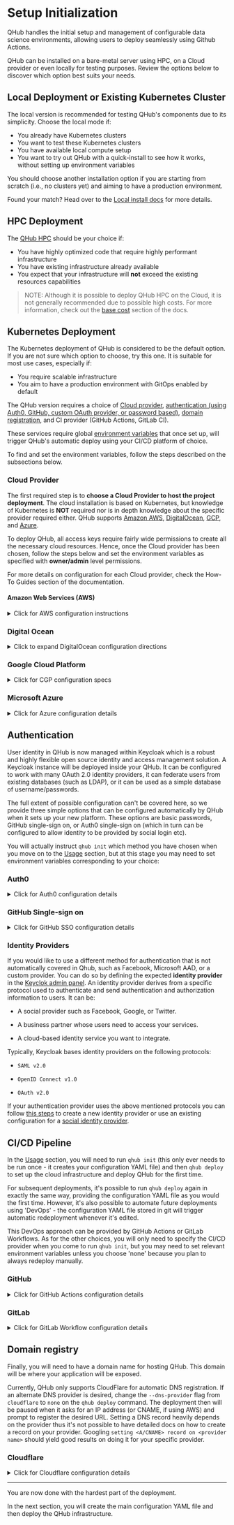 # Setup Initialization

QHub handles the initial setup and management of configurable data science environments, allowing users to deploy seamlessly using Github Actions.

QHub can be installed on a bare-metal server using HPC, on a Cloud provider or even locally for testing purposes. Review the options below to discover which option best suits your
needs.

## Local Deployment or Existing Kubernetes Cluster

The local version is recommended for testing QHub's components due to its simplicity. Choose the local mode if:

- You already have Kubernetes clusters
- You want to test these Kubernetes clusters
- You have available local compute setup
- You want to try out QHub with a quick-install to see how it works, without setting up environment variables

You should choose another installation option if you are starting from scratch (i.e., no clusters yet) and aiming to have a production environment.

Found your match? Head over to the [Local install docs](../dev_guide/testing.md#local-testing) for more details.

## HPC Deployment

The [QHub HPC](https://hpc.qhub.dev/en/latest/) should be your choice if:

- You have highly optimized code that require highly performant infrastructure
- You have existing infrastructure already available
- You expect that your infrastructure will **not** exceed the existing resources capabilities

> NOTE: Although it is possible to deploy QHub HPC on the Cloud, it is not generally recommended due to possible high costs. For more information, check out the
> [base cost](../admin_guide/cost.md) section of the docs.

## Kubernetes Deployment

The Kubernetes deployment of QHub is considered to be the default option. If you are not sure which option to choose, try this one. It is suitable for most use cases, especially
if:

- You require scalable infrastructure
- You aim to have a production environment with GitOps enabled by default

The QHub version requires a choice of [Cloud provider](#cloud-provider), [authentication (using Auth0, GitHub, custom OAuth provider, or password based)](#authentication),
[domain registration](#domain-registry), and CI provider (GitHub Actions, GitLab CI).

These services require global [environment variables](https://linuxize.com/post/how-to-set-and-list-environment-variables-in-linux/) that once set up, will trigger QHub's automatic
deploy using your CI/CD platform of choice.

To find and set the environment variables, follow the steps described on the subsections below.

### Cloud Provider

The first required step is to **choose a Cloud Provider to host the project deployment**. The cloud installation is based on Kubernetes, but knowledge of Kubernetes is **NOT**
required nor is in depth knowledge about the specific provider required either. QHub supports [Amazon AWS](#amazon-web-services-aws), [DigitalOcean](#digital-ocean),
[GCP](#google-cloud-platform), and [Azure](#microsoft-azure).

To deploy QHub, all access keys require fairly wide permissions to create all the necessary cloud resources. Hence, once the Cloud provider has been chosen, follow the steps below
and set the environment variables as specified with **owner/admin** level permissions.

For more details on configuration for each Cloud provider, check the How-To Guides section of the documentation.

#### Amazon Web Services (AWS)

<details><summary>Click for AWS configuration instructions </summary>

Please see these instructions for [creating an IAM role](https://docs.aws.amazon.com/IAM/latest/UserGuide/id_roles_create.html) with administrator permissions. Upon generation, the
IAM role will provide a public **access key ID** and a **secret key** which will need to be added to the environment variables.

To define the environment variables paste the commands below with your respective keys.

```shell
export AWS_ACCESS_KEY_ID="HAKUNAMATATA"
export AWS_SECRET_ACCESS_KEY="iNtheJUng1etheMightyJUNgleTHEl10N51eEpsT0n1ghy;"
```

</details>

### Digital Ocean

<details><summary>Click to expand DigitalOcean configuration directions </summary>

Please see these instructions for [creating a Digital Ocean token](https://www.digitalocean.com/docs/apis-clis/api/create-personal-access-token/). In addition to a `token`, a
`spaces key` (similar to AWS S3) credentials are also required. Follow the instructions on the
[official docs](https://www.digitalocean.com/community/tutorials/how-to-create-a-digitalocean-space-and-api-key) for more information.

> Note: DigitalOcean's permissions model isn't as fine-grained as the other supported Cloud providers.

Set the required environment variables as specified below:

```shell
export DIGITALOCEAN_TOKEN=""          # API token required to generate resources
export SPACES_ACCESS_KEY_ID=""        # public access key for access spaces
export SPACES_SECRET_ACCESS_KEY=""    # the private key for access spaces
export AWS_ACCESS_KEY_ID=""           # set this variable with the same value as `SPACES_ACCESS_KEY_ID`
export AWS_SECRET_ACCESS_KEY=""       # set this variable identical to `SPACES_SECRET_ACCESS_KEY`
```

</details>

### Google Cloud Platform

<details><summary>Click for CGP configuration specs </summary>

Follow [these detailed instructions](https://cloud.google.com/iam/docs/creating-managing-service-accounts) to create a Google Service Account with **owner level** permissions.
Then, follow the steps described on the official [GCP docs](https://cloud.google.com/iam/docs/creating-managing-service-account-keys#iam-service-account-keys-create-console) to
create and download a JSON credentials file. Store this credentials file in a well known location and make sure to set yourself exclusive permissions.

You can change the file permissions by running the command `chmod 600 <filename>` on your terminal.

In this case the environment variables will be such as follows:

```shell
export GOOGLE_CREDENTIALS="path/to/JSON/file/with/credentials"
export PROJECT_ID="projectIDName"
```

> NOTE: the [`PROJECT_ID` variable](https://cloud.google.com/resource-manager/docs/creating-managing-projects) can be found at the Google Console homepage, under `Project info`.

</details>

### Microsoft Azure

<details><summary>Click for Azure configuration details </summary>

Follow
[these instructions](https://registry.terraform.io/providers/hashicorp/azurerm/latest/docs/guides/service_principal_client_secret#creating-a-service-principal-in-the-azure-portal)
to create a Service Principal in the Azure Portal. After completing the steps described on the link, set the following environment variables such as below:

```shell
export ARM_CLIENT_ID=""           # application (client) ID
export ARM_CLIENT_SECRET=""       # client's secret
export ARM_SUBSCRIPTION_ID=""     # value available at the `Subscription` section under the `Overview` tab
export ARM_TENANT_ID=""           # field available under `Azure Active Directories` > `Properties` > `Tenant ID`
```

> NOTE 1: Having trouble finding your Subscription ID?
> [Azure's official docs](https://docs.microsoft.com/en-us/azure/media-services/latest/how-to-set-azure-subscription?tabs=portal) might help.

> NOTE 2: [Tenant ID](https://docs.microsoft.com/en-us/azure/active-directory/fundamentals/active-directory-how-to-find-tenant) values can be also found using PowerShell and CLI.

</details>

## Authentication

User identity in QHub is now managed within Keycloak which is a robust and highly flexible open source identity and access management solution. A Keycloak instance will be deployed
inside your QHub. It can be configured to work with many OAuth 2.0 identity providers, it can federate users from existing databases (such as LDAP), or it can be used as a simple
database of username/passwords.

The full extent of possible configuration can't be covered here, so we provide three simple options that can be configured automatically by QHub when it sets up your new platform.
These options are basic passwords, GitHub single-sign on, or Auth0 single-sign on (which in turn can be configured to allow identity to be provided by social login etc).

You will actually instruct `qhub init` which method you have chosen when you move on to the [Usage](usage.md) section, but at this stage you may need to set environment variables
corresponding to your choice:

### Auth0

<details><summary>Click for Auth0 configuration details </summary>

Auth0 is a great choice to enable flexible authentication via multiple providers. To create the necessary access tokens you will need to have an [Auth0](https://auth0.com/) account
and be logged in. [Directions for creating an Auth0 application](https://auth0.com/docs/applications/set-up-an-application/register-machine-to-machine-applications).

- Click on the `Applications` button on the left
- Select `Create Application` > `Machine to Machine Applications` > `Auth0 Management API` from the dropdown menu
- Next, click `All` next to `Select all` and click `Authorize`
- Set the variable `AUTH0_CLIENT_ID` equal to the `Client ID` string, and do the same for the `Client secret` by running the command below.

With the application created set the following environment variables:

- `AUTH0_CLIENT_ID`: client ID of Auth0 machine-to-machine application found at top of the newly created application page
- `AUTH0_CLIENT_SECRET`: secret ID of Auth0 machine-to-machine application found in the `Settings` tab of the newly created application
- `AUTH0_DOMAIN`: The `Tenant Name` which can be found in the general account settings on the left hand side of the page appended with `.auth0.com`, for example:

```bash
export AUTH_DOMAIN="qhub-test.auth0.com" # in case the Tenant Name was called 'qhub-test'
```

</details>

### GitHub Single-sign on

<details><summary>Click for GitHub SSO configuration details </summary>

To use GitHub as a single-sign on provider, you will need to create a new OAuth 2.0 app.

No environment variables are needed for this - you will be given the relevant information and prompted for various inputs during the next stage, when you run
[`qhub init`](./usage.md) if you provide the flag `--auth-provider github`. This will be covered when you reach that point in this documentation.

</details>

### Identity Providers

If you would like to use a different method for authentication that is not automatically covered in Qhub, such as Facebook, Microsoft AAD, or a custom provider. You can do so by
defining the expected **identity provider** in the [Keyclok admin panel](https://docs.qhub.dev/en/latest/source/installation/login.html#login). An identity provider derives from a
specific protocol used to authenticate and send authentication and authorization information to users. It can be:

- A social provider such as Facebook, Google, or Twitter.

- A business partner whose users need to access your services.

- A cloud-based identity service you want to integrate.

Typically, Keycloak bases identity providers on the following protocols:

- `SAML v2.0`

- `OpenID Connect v1.0`

- `OAuth v2.0`

If your authentication provider uses the above mentioned protocols you can follow [this steps](https://www.keycloak.org/docs/latest/server_admin/#default_identity_provider) to
create a new identity provider or use an existing configuration for a [social identity provider](https://www.keycloak.org/docs/latest/server_admin/#social-identity-providers).

## CI/CD Pipeline

In the [Usage](usage.md) section, you will need to run `qhub init` (this only ever needs to be run once - it creates your configuration YAML file) and then `qhub deploy` to set up
the cloud infrastructure and deploy QHub for the first time.

For subsequent deployments, it's possible to run `qhub deploy` again in exactly the same way, providing the configuration YAML file as you would the first time. However, it's also
possible to automate future deployments using 'DevOps' - the configuration YAML file stored in git will trigger automatic redeployment whenever it's edited.

This DevOps approach can be provided by GitHub Actions or GitLab Workflows. As for the other choices, you will only need to specify the CI/CD provider when you come to run
`qhub init`, but you may need to set relevant environment variables unless you choose 'none' because you plan to always redeploy manually.

### GitHub

<details><summary>Click for GitHub Actions configuration details </summary>

QHub uses GitHub Actions to enable [Infrastructure as Code](https://en.wikipedia.org/wiki/Infrastructure_as_code) and trigger the CI/CD checks on the configuration file that
automatically generates the deployment modules for the infrastructure. To do that, it will be necessary to set the GitHub username and token as environment variables. First create
a github personal access token via [these instructions](https://docs.github.com/en/github/authenticating-to-github/creating-a-personal-access-token). The token needs permissions to
create a repo and create secrets on the repo. At the moment we don't have the permissions well scoped out so to be on the safe side enable all permissions.

- `GITHUB_USERNAME`: GitHub username
- `GITHUB_TOKEN`: GitHub-generated token

</details>

### GitLab

<details><summary>Click for GitLab Workflow configuration details </summary>

If you want to use GitLab CI to automatically deploy changes to your configuration, then no extra environment variables are needed for this.

All git repo and CI setup on GitLab will need to be done manually. At the next stage, when you run [`qhub init`](./usage.md) please provide the flag `--ci-provider gitlab-ci`.

After initial deploy, the documentation should tell you when to commit your configuration files into your GitLab repo. There should be your `qhub-config.yaml` file as well as a
generated file called `.gitlab-ci.yml`. You will need to manually set environment variables for your cloud provider as secrets in your GitLab CI for the repo.

</details>

## Domain registry

Finally, you will need to have a domain name for hosting QHub. This domain will be where your application will be exposed.

Currently, QHub only supports CloudFlare for automatic DNS registration. If an alternate DNS provider is desired, change the `--dns-provider` flag from `cloudflare` to `none` on
the `qhub deploy` command. The deployment then will be paused when it asks for an IP address (or CNAME, if using AWS) and prompt to register the desired URL. Setting a DNS record
heavily depends on the provider thus it's not possible to have detailed docs on how to create a record on your provider. Googling `setting <A/CNAME> record on <provider name>`
should yield good results on doing it for your specific provider.

### Cloudflare

<details><summary>Click for Cloudflare configuration details </summary>

QHub supports Cloudflare as a DNS provider. If you choose to use Cloudflare, first create an account, then there are two possible following options:

1. You can register your application domain name on it, using the
   [Cloudflare nameserver](https://support.cloudflare.com/hc/en-us/articles/205195708-Changing-your-domain-nameservers-to-Cloudflare) (recommended).
2. You can outright buy a new domain with Cloudflare (this action isn't particularly recommended).

To generate a token [follow these steps](https://developers.cloudflare.com/api/tokens/create):

- Under `Profile`, select the `API Tokens` menu and click on `Create API Token`.
- On `Edit zone DNS` click on `Use Template`. ![screenshot Cloudflare edit Zone DNS](../images/cloudflare_auth_1.png)
- Configure `Permissions` such as the image below: ![screenshot Cloudflare Permissions edit](../images/cloudflare_permissions_2.1.1.png)
- On `Account Resources` set the configuration to include your desired account ![screenshot Cloudflare account resources](../images/cloudflare_account_resources_scr.png)
- On `Zone Resources` set it to `Include | Specific zone` and your domain name ![screenshot Cloudflare account resources](../images/cloudflare_zone_resources.png)
- Click continue to summary ![screenshot Cloudflare summary](../images/cloudflare_summary.png)
- Click on the `Create Token` button and set the token generated as an environment variable on your machine.

Finally, set the environment variable such as:

```shell
 export CLOUDFLARE_TOKEN="cloudflaretokenvalue"
```

</details>

______________________________________________________________________

You are now done with the hardest part of the deployment.

In the next section, you will create the main configuration YAML file and then deploy the QHub infrastructure.
